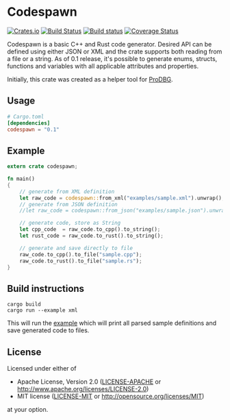 Codespawn
=========

[![Crates.io](https://img.shields.io/crates/v/codespawn.svg)](https://crates.io/crates/codespawn)
[![Build Status](https://travis-ci.org/kondrak/codespawn.svg)](https://travis-ci.org/kondrak/codespawn)
[![Build status](https://ci.appveyor.com/api/projects/status/3pw4g0n398qpud79?svg=true)](https://ci.appveyor.com/project/kondrak/codespawn)
[![Coverage Status](https://coveralls.io/repos/github/kondrak/codespawn/badge.svg?branch=master)](https://coveralls.io/github/kondrak/codespawn?branch=master)

Codespawn is a basic C++ and Rust code generator. Desired API can be defined using either JSON or XML and the crate supports both reading from a file or a string. As of 0.1 release, it's possible to generate enums, structs, functions and variables with all applicable attributes and properties.

Initially, this crate was created as a helper tool for [ProDBG](https://github.com/emoon/ProDBG).

Usage
-----
```toml
# Cargo.toml
[dependencies]
codespawn = "0.1"
```

Example
-------
```rust
extern crate codespawn;

fn main()
{
    // generate from XML definition
    let raw_code = codespawn::from_xml("examples/sample.xml").unwrap();
    // generate from JSON definition
    //let raw_code = codespawn::from_json("examples/sample.json").unwrap();

    // generate code, store as String
    let cpp_code  = raw_code.to_cpp().to_string();
    let rust_code = raw_code.to_rust().to_string();

    // generate and save directly to file
    raw_code.to_cpp().to_file("sample.cpp");
    raw_code.to_rust().to_file("sample.rs");
}
```

Build instructions
------------------

```
cargo build
cargo run --example xml
```

This will run the [example](https://github.com/kondrak/codespawn/blob/master/examples/xml.rs) which will print all parsed sample definitions and save generated code to files.

## License

Licensed under either of

 * Apache License, Version 2.0 ([LICENSE-APACHE](LICENSE-APACHE) or http://www.apache.org/licenses/LICENSE-2.0)
 * MIT license ([LICENSE-MIT](LICENSE-MIT) or http://opensource.org/licenses/MIT)

at your option.
